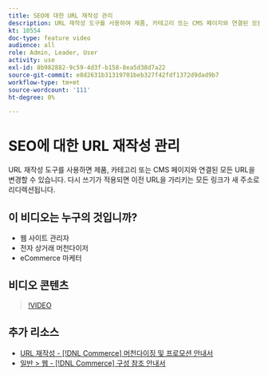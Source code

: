 ```yaml
---
title: SEO에 대한 URL 재작성 관리
description: URL 재작성 도구를 사용하여 제품, 카테고리 또는 CMS 페이지와 연결된 모든 URL을 변경하는 방법에 대해 알아봅니다.
kt: 10554
doc-type: feature video
audience: all
role: Admin, Leader, User
activity: use
exl-id: 8b982882-9c59-4d3f-b158-8ea5d38d7a22
source-git-commit: e8d2631b31319701beb327f42fdf1372d9dad9b7
workflow-type: tm+mt
source-wordcount: '111'
ht-degree: 0%

---
```


# SEO에 대한 URL 재작성 관리

URL 재작성 도구를 사용하면 제품, 카테고리 또는 CMS 페이지와 연결된 모든 URL을 변경할 수 있습니다. 다시 쓰기가 적용되면 이전 URL을 가리키는 모든 링크가 새 주소로 리디렉션됩니다.

## 이 비디오는 누구의 것입니까?

- 웹 사이트 관리자
- 전자 상거래 머천다이저
- eCommerce 마케터

## 비디오 콘텐츠

>[!VIDEO](https://video.tv.adobe.com/v/343751?quality=12&learn=on)

## 추가 리소스

- [URL 재작성 - [!DNL Commerce] 머천다이징 및 프로모션 안내서](https://experienceleague.adobe.com/docs/commerce-admin/marketing/seo/url-rewrites/url-rewrite.html)
- [일반 > 웹 - [!DNL Commerce] 구성 참조 안내서](https://experienceleague.adobe.com/docs/commerce-admin/config/general/web.html)
